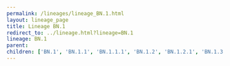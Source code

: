 ```yaml
---
permalink: /lineages/lineage_BN.1.html
layout: lineage_page
title: Lineage BN.1
redirect_to: ../lineage.html?lineage=BN.1
lineage: BN.1
parent: 
children: ['BN.1', 'BN.1.1', 'BN.1.1.1', 'BN.1.2', 'BN.1.2.1', 'BN.1.3', 'BN.1.3.1', 'BN.1.3.2', 'BN.1.3.3', 'BN.1.3.4', 'BN.1.4', 'BN.1.4.1', 'BN.1.5', 'BN.1.5.1', 'BN.1.6', 'BN.1.7', 'BN.1.8', 'BN.1.9']
---
```

